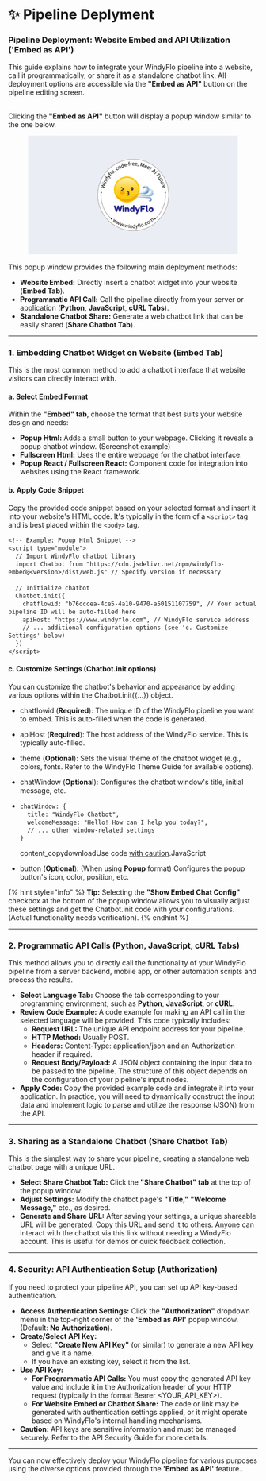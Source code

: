 # ✨ Pipeline Deplyment

### Pipeline Deployment: Website Embed and API Utilization ('Embed as API')

This guide explains how to integrate your WindyFlo pipeline into a website, call it programmatically, or share it as a standalone chatbot link. All deployment options are accessible via the **"Embed as API"** button on the pipeline editing screen.


\
Clicking the **"Embed as API"** button will display a popup window similar to the one below.

<figure><img src=".gitbook/assets/000 ~ 005.png" alt=""><figcaption></figcaption></figure>

This popup window provides the following main deployment methods:

* **Website Embed:** Directly insert a chatbot widget into your website (**Embed Tab**).
* **Programmatic API Call:** Call the pipeline directly from your server or application (**Python**, **JavaScript**, **cURL Tabs**).
* **Standalone Chatbot Share:** Generate a web chatbot link that can be easily shared (**Share Chatbot Tab**).

***

### 1. Embedding Chatbot Widget on Website (Embed Tab)

This is the most common method to add a chatbot interface that website visitors can directly interact with.

#### a. Select Embed Format

Within the **"Embed" tab**, choose the format that best suits your website design and needs:

* **Popup Html:** Adds a small button to your webpage. Clicking it reveals a popup chatbot window. (Screenshot example)
* **Fullscreen Html:** Uses the entire webpage for the chatbot interface.
* **Popup React / Fullscreen React:** Component code for integration into websites using the React framework.

#### b. Apply Code Snippet

Copy the provided code snippet based on your selected format and insert it into your website's HTML code. It's typically in the form of a `<script>` tag and is best placed within the `<body>` tag.

```
<!-- Example: Popup Html Snippet -->
<script type="module">
  // Import WindyFlo chatbot library
  import Chatbot from "https://cdn.jsdelivr.net/npm/windyflo-embed@<version>/dist/web.js" // Specify version if necessary

  // Initialize chatbot
  Chatbot.init({
    chatflowid: "b76dccea-4ce5-4a10-9470-a50151107759", // Your actual pipeline ID will be auto-filled here
    apiHost: "https://www.windyflo.com", // WindyFlo service address
    // ... additional configuration options (see 'c. Customize Settings' below)
  })
</script>
```

#### c. Customize Settings (Chatbot.init options)

You can customize the chatbot's behavior and appearance by adding various options within the Chatbot.init({...}) object.

* chatflowid (**Required**): The unique ID of the WindyFlo pipeline you want to embed. This is auto-filled when the code is generated.
* apiHost (**Required**): The host address of the WindyFlo service. This is typically auto-filled.
* theme (**Optional**): Sets the visual theme of the chatbot widget (e.g., colors, fonts. Refer to the WindyFlo Theme Guide for available options).
* chatWindow (**Optional**): Configures the chatbot window's title, initial message, etc.
*   ```
    chatWindow: {
      title: "WindyFlo Chatbot",
      welcomeMessage: "Hello! How can I help you today?",
      // ... other window-related settings
    }
    ```

    content\_copydownloadUse code [with caution](https://support.google.com/legal/answer/13505487).JavaScript
* button (**Optional**): (When using **Popup** format) Configures the popup button's icon, color, position, etc.

{% hint style="info" %}
**Tip:** Selecting the **"Show Embed Chat Config"** checkbox at the bottom of the popup window allows you to visually adjust these settings and get the Chatbot.init code with your configurations. (Actual functionality needs verification).
{% endhint %}

***

### 2. Programmatic API Calls (Python, JavaScript, cURL Tabs)

This method allows you to directly call the functionality of your WindyFlo pipeline from a server backend, mobile app, or other automation scripts and process the results.

* **Select Language Tab:** Choose the tab corresponding to your programming environment, such as **Python**, **JavaScript**, or **cURL**.
* **Review Code Example:** A code example for making an API call in the selected language will be provided. This code typically includes:
  * **Request URL:** The unique API endpoint address for your pipeline.
  * **HTTP Method:** Usually POST.
  * **Headers:** Content-Type: application/json and an Authorization header if required.
  * **Request Body/Payload:** A JSON object containing the input data to be passed to the pipeline. The structure of this object depends on the configuration of your pipeline's input nodes.
* **Apply Code:** Copy the provided example code and integrate it into your application. In practice, you will need to dynamically construct the input data and implement logic to parse and utilize the response (JSON) from the API.

***

### 3. Sharing as a Standalone Chatbot (Share Chatbot Tab)

This is the simplest way to share your pipeline, creating a standalone web chatbot page with a unique URL.

* **Select Share Chatbot Tab:** Click the **"Share Chatbot" tab** at the top of the popup window.
* **Adjust Settings:** Modify the chatbot page's **"Title,"** **"Welcome Message,"** etc., as desired.
* **Generate and Share URL:** After saving your settings, a unique shareable URL will be generated. Copy this URL and send it to others. Anyone can interact with the chatbot via this link without needing a WindyFlo account. This is useful for demos or quick feedback collection.

***

### 4. Security: API Authentication Setup (Authorization)

If you need to protect your pipeline API, you can set up API key-based authentication.

* **Access Authentication Settings:** Click the **"Authorization"** dropdown menu in the top-right corner of the **'Embed as API'** popup window. (Default: **No Authorization**).
* **Create/Select API Key:**
  * Select **"Create New API Key"** (or similar) to generate a new API key and give it a name.
  * If you have an existing key, select it from the list.
* **Use API Key:**
  * **For Programmatic API Calls:** You must copy the generated API key value and include it in the Authorization header of your HTTP request (typically in the format Bearer \<YOUR\_API\_KEY>).
  * **For Website Embed or Chatbot Share:** The code or link may be generated with authentication settings applied, or it might operate based on WindyFlo's internal handling mechanisms.
* **Caution:** API keys are sensitive information and must be managed securely. Refer to the API Security Guide for more details.

***

You can now effectively deploy your WindyFlo pipeline for various purposes using the diverse options provided through the **'Embed as API'** feature..
